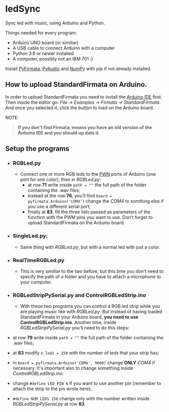 # ledSync
Sync led with music, using Arduino and Python.

Things needed for every program:
- Arduino UNO board (or similiar)
- A USB cable to connect Arduino with a computer
- Python 3.6 or newer installed
- A computer, possibly not an IBM 701 :)

Install [PyFirmata](https://pypi.org/project/pyFirmata/), [PyAudio](https://pypi.org/project/PyAudio/) and [NumPy](https://pypi.org/project/numpy/) with pip if not already installed.

## How to upload StandardFirmata on Arduino.
In order to upload StandardFirmata you need to install the [Arduino IDE](https://www.arduino.cc/en/main/software) first. Then inside the editor go: _File -> Examples -> Firmata -> StandardFirmata_. And once you selected it, click the button to load on the Arduino board.

NOTE:
> **If you don't find Firmata, means you have an old version of the Arduino IDE and you should up date it.**


## Setup the programs
- ### RGBLed.py
  - Connect one or more RGB leds to the [PWN](https://www.arduino.cc/en/tutorial/PWM) ports of Arduino (one port for one color), then in _RGBLed.py_:
    - at row **71** write inside ```path = ""``` the full path of the folder containing the .wav files;
    - instead at the row **76**, you'll find ```board = pyfirmata.Arduino('COM4')``` change the _COM4_ to somthing else if you use a different serial port;
    - finally at **83**, fill the three lists passed as parameters of the function with the PWM pins you want to use.
  Don't forget to upload StandardFirmata on the Arduino board.


- ### SingleLed.py:
  - Same thing with _RGBLed.py_, but with a normal led with just a color.


- ### RealTimeRGBLed.py
  - This is very similiar to the two before, but this time you don't need to specify the path of a folder and you have to attach a microphone to your computer.


- ### RGBLedStripPySerial.py and ControlRGBLedStrip.ino
  - With these two programs you can control a RGB led strip while you are playing music like with _RGBLed.py_. But instead of having loaded StandardFirmata in your Arduino board, **you need to use ControlRGBLedStrip.ino**.
Another time, inside _RGBLedStripPySerial.py_ you'll need to do this steps:
- at row **79** write inside ```path = ""``` the full path of the folder containing the .wav files;
- at **83** modify ```n_leds = 150``` with the number of leds that your strip has;
- in ```board = pyfirmata.Arduino('COM4', 9600)``` change **ONLY** _COM4_ if necessary.
It's important also to change something inside _ControlRGBLedStrip.ino_:
- change ```#define LED_PIN 6``` if you want to use another pin (remember to attach the strip to the pin wrote here);
- ```#define NUM_LEDS 150``` change only with the number written inside _RGBLedStripPySerial.py_ at row **83**.
